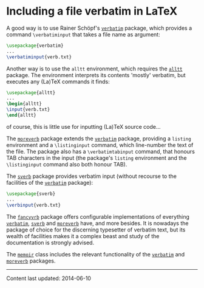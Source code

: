 # Including a file verbatim in LaTeX

A good way is to use Rainer Sch&ouml;pf's [`verbatim`](http://ctan.org/pkg/verbatim) package,
which provides a command `\verbatiminput` that takes a file name as
argument:
```latex
\usepackage{verbatim}
...
\verbatiminput{verb.txt}
```
Another way is to use the `alltt` environment, which
requires the [`alltt`](http://ctan.org/pkg/alltt) package.  The environment interprets its
contents 'mostly' verbatim, but executes any (La)TeX commands it
finds:
```latex
\usepackage{alltt}
...
\begin{alltt}
\input{verb.txt}
\end{alltt}
```
of course, this is little use for inputting (La)TeX source
code&hellip;

The [`moreverb`](http://ctan.org/pkg/moreverb) package extends the [`verbatim`](http://ctan.org/pkg/verbatim) package,
providing a `listing` environment and a `\listinginput`
command, which line-number the text of the file.  The package also has
a `\verbatimtabinput` command, that honours TAB characters in
the input (the package's `listing` environment and the
`\listinginput` command also both honour TAB).

The [`sverb`](http://ctan.org/pkg/sverb) package provides verbatim input (without recourse
to the facilities of the [`verbatim`](http://ctan.org/pkg/verbatim) package):
```latex
\usepackage{sverb}
...
\verbinput{verb.txt}
```

The [`fancyvrb`](http://ctan.org/pkg/fancyvrb) package offers configurable implementations of
everything [`verbatim`](http://ctan.org/pkg/verbatim), [`sverb`](http://ctan.org/pkg/sverb) and [`moreverb`](http://ctan.org/pkg/moreverb)
have, and more besides.  It is nowadays the package of choice for the
discerning typesetter of verbatim text, but its wealth of facilities
makes it a complex beast and study of the documentation is strongly
advised.

The [`memoir`](http://ctan.org/pkg/memoir) class includes the relevant functionality of the
[`verbatim`](http://ctan.org/pkg/verbatim) and [`moreverb`](http://ctan.org/pkg/moreverb) packages.


----

Content last updated: 2014-06-10
